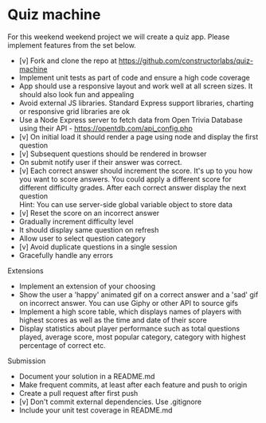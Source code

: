# Quiz machine

For this weekend weekend project we will create a quiz app. Please implement features from the set below.

- [v] Fork and clone the repo at <https://github.com/constructorlabs/quiz-machine>
- Implement unit tests as part of code and ensure a high code coverage
- App should use a responsive layout and work well at all screen sizes. It should also look fun and appealing
- Avoid external JS libraries. Standard Express support libraries, charting or responsive grid libraries are ok
- Use a Node Express server to fetch data from Open Trivia Database using their API - <https://opentdb.com/api_config.php>
- [v] On initial load it should render a page using node and display the first question
- [v] Subsequent questions should be rendered in browser
- On submit notify user if their answer was correct.
- [v] Each correct answer should increment the score. It's up to you how you want to score answers. You could apply a different score for different difficulty grades. After each correct answer display the next question<br>
  Hint: You can use server-side global variable object to store data
- [v] Reset the score on an incorrect answer
- Gradually increment difficulty level
- It should display same question on refresh
- Allow user to select question category
- [v] Avoid duplicate questions in a single session
- Gracefully handle any errors

Extensions

- Implement an extension of your choosing
- Show the user a 'happy' animated gif on a correct answer and a 'sad' gif on incorrect answer. You can use Giphy or other API to source gifs
- Implement a high score table, which displays names of players with highest scores as well as the time and date of their score
- Display statistics about player performance such as total questions played, average score, most popular category, category with highest percentage of correct etc.

Submission

- Document your solution in a README.md
- Make frequent commits, at least after each feature and push to origin
- Create a pull request after first push
- [v] Don't commit external dependencies. Use .gitignore
- Include your unit test coverage in README.md
